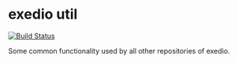 # exedio util
[![Build Status](https://travis-ci.org/exedio/util.svg?branch=master)](https://travis-ci.org/exedio/util)

Some common functionality used by all other repositories of exedio.
